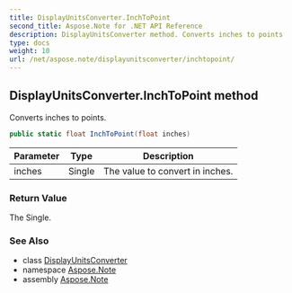 ```yaml
---
title: DisplayUnitsConverter.InchToPoint
second_title: Aspose.Note for .NET API Reference
description: DisplayUnitsConverter method. Converts inches to points
type: docs
weight: 10
url: /net/aspose.note/displayunitsconverter/inchtopoint/
---
```

## DisplayUnitsConverter.InchToPoint method

Converts inches to points.

```csharp
public static float InchToPoint(float inches)
```

| Parameter | Type | Description |
| --- | --- | --- |
| inches | Single | The value to convert in inches. |

### Return Value

The Single.

### See Also

* class [DisplayUnitsConverter](../)
* namespace [Aspose.Note](../../displayunitsconverter/)
* assembly [Aspose.Note](../../../)


